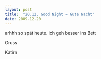 ```yaml
---
layout: post
title:  "20.12. Good Night = Gute Nacht"
date: 2009-12-20
---
```

arhhh so spät heute. ich geh besser ins Bett


Gruss

Katirn

